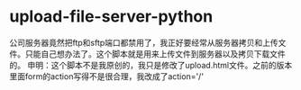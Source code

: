 upload-file-server-python
=========================
公司服务器竟然把ftp和sftp端口都禁用了，我正好要经常从服务器拷贝和上传文件。只能自己想办法了。这个脚本就是用来上传文件到服务器以及拷贝下载文件的。
申明：这个脚本不是我原创的，我只是修改了upload.html文件。之前的版本里面form的action写得不是很合理，我改成了action='/'

